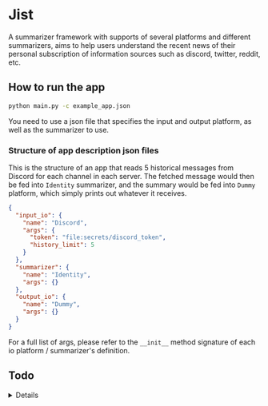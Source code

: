 # Jist

A summarizer framework with supports of several platforms and different summarizers, aims to help users understand the recent news of their personal subscription of information sources such as discord, twitter, reddit, etc.

## How to run the app

```bash
python main.py -c example_app.json
```

You need to use a json file that specifies the input and output platform, as well as the summarizer to use.

### Structure of app description json files

This is the structure of an app that reads 5 historical messages from Discord for each channel in each server. The fetched message would then be fed into `Identity` summarizer, and the summary would be fed into `Dummy` platform, which simply prints out whatever it receives.

```json
{
  "input_io": {
    "name": "Discord",
    "args": {
      "token": "file:secrets/discord_token",
      "history_limit": 5
    }
  },
  "summarizer": {
    "name": "Identity",
    "args": {}
  },
  "output_io": {
    "name": "Dummy",
    "args": {}
  }
}
```

For a full list of args, please refer to the `__init__` method signature of each io platform / summarizer's definition.

## Todo

<details>

- [x] Make a general purpose `main.py` that takes application descriptions stored in (maybe) toml/json config files, and build applications using them.
  - [ ] Modify TUI to create configs, add store / load config ability
- [x] Introduce testing framework.
  - [ ] Add test for app builder
- [x] Add logging support for the whole program.
- [ ] Build more intelligent tokenizers
- [ ] Add more platforms
  - [ ] Slack
  - [x] Telegram
  - [x] Composite inputs & outputs (may require heavy refactor)
- [ ] Add more summarizers
  - [x] [GPT](https://platform.openai.com/docs/api-reference/chat) summarizer
  - [ ] [LangChain](https://github.com/GoogleCloudPlatform/generative-ai/blob/main/language/use-cases/document-summarization/summarization_large_documents_langchain.ipynb) summarizer
  - [ ] Local inference
    - [x] [finetuned Flan-T5 Base](https://huggingface.co/philschmid/flan-t5-base-samsum)
      - [x] Call model
      - [x] Optimize inference result (maybe introduce formatter?)

</details>
